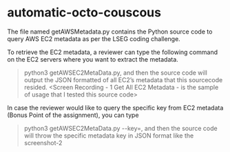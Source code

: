 # automatic-octo-couscous

The file named getAWSMetadata.py contains the Python source code to query AWS EC2 metadata as per the LSEG coding challenge.

To retrieve the EC2 metadata, a reviewer can type the following command on the EC2 servers where you want to extract the metadata.
> python3 getAWSEC2MetaData.py, and then the source code will output the JSON formatted of all EC2’s metadata that this sourcecode resided.  <Screen Recording - 1 Get All EC2 Metadata - is the sample of usage that I tested this source code> 

In case the reviewer would like to query the specific key from EC2 metadata (Bonus Point of the assignment), you can type
> python3 getAWSEC2MetaData.py --key=<specific key name>, and then the source code will throw the specific metadata key in JSON format like the screenshot-2
